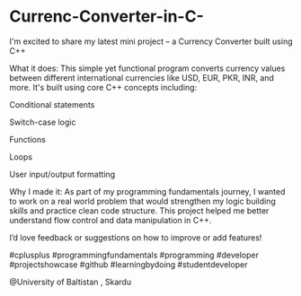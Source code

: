 # Currenc-Converter-in-C-
I'm excited to share my latest mini project – a Currency Converter built using C++

 What it does:
This simple yet functional program converts currency values between different international currencies like USD, EUR, PKR, INR, and more. It's built using core C++ concepts including:

Conditional statements

Switch-case logic

Functions

Loops

User input/output formatting

Why I made it:
As part of my programming fundamentals journey, I wanted to work on a real world problem that would strengthen my logic building skills and practice clean code structure. This project helped me better understand flow control and data manipulation in C++.

 I’d love feedback or suggestions on how to improve or add features!

#cplusplus #programmingfundamentals #programming #developer #projectshowcase #github #learningbydoing #studentdeveloper

@University of Baltistan , Skardu 
